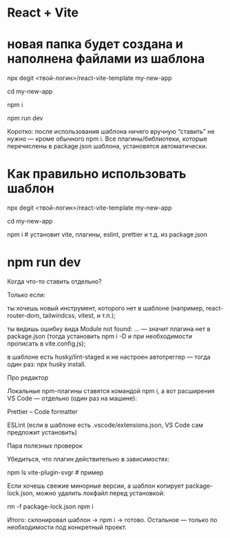 # React + Vite

# новая папка будет создана и наполнена файлами из шаблона
npx degit <твой-логин>/react-vite-template my-new-app

cd my-new-app

npm i

npm run dev

Коротко: после использования шаблона ничего вручную “ставить” не нужно — кроме обычного npm i. Все плагины/библиотеки, которые перечислены в package.json шаблона, установятся автоматически.

Как правильно использовать шаблон
=================================
npx degit <твой-логин>/react-vite-template my-new-app

cd my-new-app

npm i            # установит vite, плагины, eslint, prettier и т.д. из package.json

npm run dev
=================================
Когда что-то ставить отдельно?

Только если:

ты хочешь новый инструмент, которого нет в шаблоне (например, react-router-dom, tailwindcss, vitest, и т.п.);

ты видишь ошибку вида Module not found: ... — значит плагина нет в package.json (тогда установить npm i -D <plugin> и при необходимости прописать в vite.config.js);

в шаблоне есть husky/lint-staged и не настроен автотреггер — тогда один раз: npx husky install.

Про редактор

Локальные npm-плагины ставятся командой npm i, а вот расширения VS Code — отдельно (один раз на машине):

Prettier – Code formatter

ESLint
(если в шаблоне есть .vscode/extensions.json, VS Code сам предложит установить)

Пара полезных проверок

Убедиться, что плагин действительно в зависимостях:

npm ls vite-plugin-svgr   # пример


Если хочешь свежие минорные версии, а шаблон копирует package-lock.json, можно удалить локфайл перед установкой:

rm -f package-lock.json
npm i


Итого: склонировал шаблон → npm i → готово. Остальное — только по необходимости под конкретный проект.
